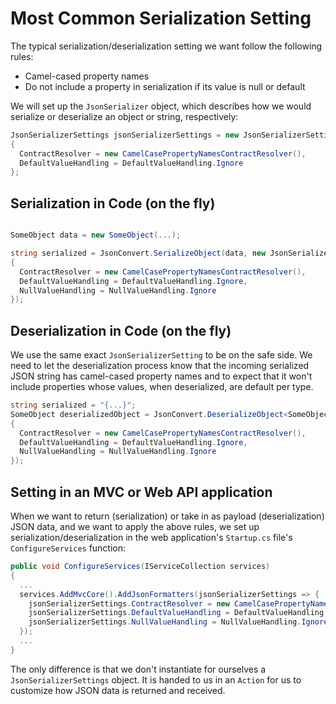 # Most Common Serialization Setting

The typical serialization/deserialization setting we want follow the following rules:

* Camel-cased property names
* Do not include a property in serialization if its value is null or default

We will set up the `JsonSerializer` object, which describes how we would serialize or
deserialize an object or string, respectively:

```csharp
JsonSerializerSettings jsonSerializerSettings = new JsonSerializerSettings
{
  ContractResolver = new CamelCasePropertyNamesContractResolver(),
  DefaultValueHandling = DefaultValueHandling.Ignore  
};
```

## Serialization in Code (on the fly)

```csharp

SomeObject data = new SomeObject(...);

string serialized = JsonConvert.SerializeObject(data, new JsonSerializerSettings
{
  ContractResolver = new CamelCasePropertyNamesContractResolver(),
  DefaultValueHandling = DefaultValueHandling.Ignore,
  NullValueHandling = NullValueHandling.Ignore
});
```

## Deserialization in Code (on the fly)

We use the same exact `JsonSerializerSetting` to be on the safe side. We need to let the deserialization
process know that the incoming serialized JSON string has camel-cased property names and to expect that
it won't include properties whose values, when deserialized, are default per type.

```csharp
string serialized = "{...}";
SomeObject deserializedObject = JsonConvert.DeserializeObject<SomeObject>(serialized, new JsonSerializerSettings
{
  ContractResolver = new CamelCasePropertyNamesContractResolver(),
  DefaultValueHandling = DefaultValueHandling.Ignore,  
  NullValueHandling = NullValueHandling.Ignore
});

```

## Setting in an MVC or Web API application

When we want to return (serialization) or take in as payload (deserialization) JSON data, and we want to
apply the above rules, we set up serialization/deserialization in the web application's `Startup.cs` file's
`ConfigureServices` function:

```csharp
public void ConfigureServices(IServiceCollection services)
{
  ...  
  services.AddMvcCore().AddJsonFormatters(jsonSerializerSettings => {
    jsonSerializerSettings.ContractResolver = new CamelCasePropertyNamesContractResolver(),
    jsonSerializerSettings.DefaultValueHandling = DefaultValueHandling.Ignore,  
    jsonSerializerSettings.NullValueHandling = NullValueHandling.Ignore
  });
  ...
}
```

The only difference is that we don't instantiate for ourselves a `JsonSerializerSettings` object. It
is handed to us in an `Action` for us to customize how JSON data is returned and received.
